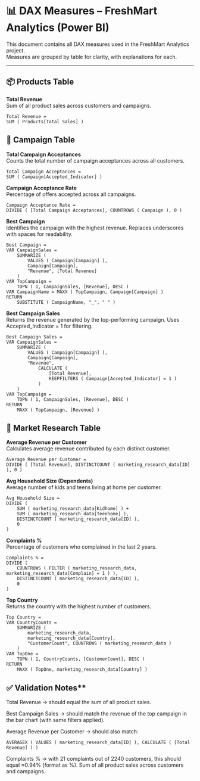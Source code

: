 # 📊 DAX Measures – FreshMart Analytics (Power BI)

This document contains all DAX measures used in the FreshMart Analytics project.  
Measures are grouped by table for clarity, with explanations for each.

---

## 📦 Products Table

**Total Revenue**  
Sum of all product sales across customers and campaigns.

```DAX
Total Revenue =
SUM ( Products[Total Sales] )
```

## 🎯 Campaign Table        

**Total Campaign Acceptances**             
Counts the total number of campaign acceptances across all customers.

```DAX
Total Campaign Acceptances =
SUM ( Campaign[Accepted_Indicator] )
```

**Campaign Acceptance Rate**      
Percentage of offers accepted across all campaigns.

```DAX
Campaign Acceptance Rate =
DIVIDE ( [Total Campaign Acceptances], COUNTROWS ( Campaign ), 0 )
```

**Best Campaign**       
Identifies the campaign with the highest revenue. Replaces underscores with spaces for readability.

```DAX
Best Campaign =
VAR CampaignSales =
    SUMMARIZE (
        VALUES ( Campaign[Campaign] ),
        Campaign[Campaign],
        "Revenue", [Total Revenue]
    )
VAR TopCampaign =
    TOPN ( 1, CampaignSales, [Revenue], DESC )
VAR CampaignName = MAXX ( TopCampaign, Campaign[Campaign] )
RETURN
    SUBSTITUTE ( CampaignName, "_", " " )
```
    
**Best Campaign Sales**          
Returns the revenue generated by the top-performing campaign. Uses Accepted_Indicator = 1 for filtering.

```DAX
Best Campaign Sales =
VAR CampaignSales =
    SUMMARIZE (
        VALUES ( Campaign[Campaign] ),
        Campaign[Campaign],
        "Revenue",
            CALCULATE (
                [Total Revenue],
                KEEPFILTERS ( Campaign[Accepted_Indicator] = 1 )
            )
    )
VAR TopCampaign =
    TOPN ( 1, CampaignSales, [Revenue], DESC )
RETURN
    MAXX ( TopCampaign, [Revenue] )
```
    
## 👥 Market Research Table

**Average Revenue per Customer**           
Calculates average revenue contributed by each distinct customer.

```DAX
Average Revenue per Customer =
DIVIDE ( [Total Revenue], DISTINCTCOUNT ( marketing_research_data[ID] ), 0 )
```

**Avg Household Size (Dependents)**           
Average number of kids and teens living at home per customer.

```DAX
Avg Household Size =
DIVIDE (
    SUM ( marketing_research_data[Kidhome] ) +
    SUM ( marketing_research_data[Teenhome] ),
    DISTINCTCOUNT ( marketing_research_data[ID] ),
    0
)
```

**Complaints %**          
Percentage of customers who complained in the last 2 years.

```DAX
Complaints % =
DIVIDE (
    COUNTROWS ( FILTER ( marketing_research_data, marketing_research_data[Complain] = 1 ) ),
    DISTINCTCOUNT ( marketing_research_data[ID] ),
    0
)
```

**Top Country**            
Returns the country with the highest number of customers.

```DAX
Top Country =
VAR CountryCounts =
    SUMMARIZE (
        marketing_research_data,
        marketing_research_data[Country],
        "CustomerCount", COUNTROWS ( marketing_research_data )
    )
VAR TopOne =
    TOPN ( 1, CountryCounts, [CustomerCount], DESC )
RETURN
    MAXX ( TopOne, marketing_research_data[Country] )
```
    
## ✅ Validation Notes**
Total Revenue → should equal the sum of all product sales.

Best Campaign Sales → should match the revenue of the top campaign in the bar chart (with same filters applied).

Average Revenue per Customer → should also match:
```DAX
AVERAGEX ( VALUES ( marketing_research_data[ID] ), CALCULATE ( [Total Revenue] ) )
```
Complaints % → with 21 complaints out of 2240 customers, this should equal ≈0.94% (format as %). 
Sum of all product sales across customers and campaigns.

